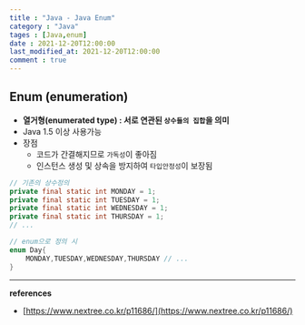 ```yaml
---
title : "Java - Java Enum"
category : "Java"
tages : [Java,enum]
date : 2021-12-20T12:00:00
last_modified_at: 2021-12-20T12:00:00
comment : true
---
```


## Enum (enumeration)

- **열거형(enumerated type) : 서로 연관된 `상수들의 집합`을 의미**
- Java 1.5 이상 사용가능
- 장점
    - 코드가 간결해지므로 `가독성`이 좋아짐
    - 인스턴스 생성 및 상속을 방지하여 `타입안정성`이 보장됨

```java
// 기존의 상수정의
private final static int MONDAY = 1;
private final static int TUESDAY = 1;
private final static int WEDNESDAY = 1;
private final static int THURSDAY = 1;
// ...

// enum으로 정의 시
enum Day{
	MONDAY,TUESDAY,WEDNESDAY,THURSDAY // ...
}
```

---

**references**

 - [https://www.nextree.co.kr/p11686/](https://www.nextree.co.kr/p11686/)